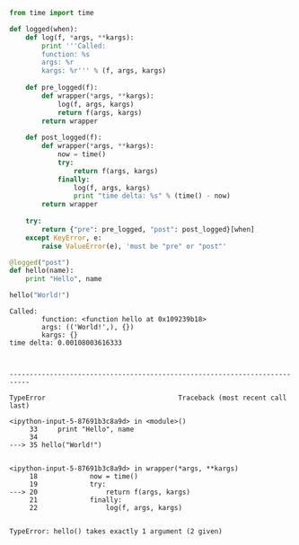 

```python
from time import time

def logged(when):
    def log(f, *args, **kargs):
        print '''Called:
        function: %s
        args: %r
        kargs: %r''' % (f, args, kargs)
        
    def pre_logged(f):
        def wrapper(*args, **kargs):
            log(f, args, kargs)
            return f(args, kargs)
        return wrapper
    
    def post_logged(f):
        def wrapper(*args, **kargs):
            now = time()
            try:
                return f(args, kargs)
            finally:
                log(f, args, kargs)
                print "time delta: %s" % (time() - now)
        return wrapper
    
    try:
        return {"pre": pre_logged, "post": post_logged}[when]
    except KeyError, e:
        raise ValueError(e), 'must be "pre" or "post"'

@logged("post")
def hello(name):
    print "Hello", name

hello("World!")
```

    Called:
            function: <function hello at 0x109239b18>
            args: (('World!',), {})
            kargs: {}
    time delta: 0.00108003616333
    


    ---------------------------------------------------------------------------

    TypeError                                 Traceback (most recent call last)

    <ipython-input-5-87691b3c8a9d> in <module>()
         33     print "Hello", name
         34 
    ---> 35 hello("World!")
    

    <ipython-input-5-87691b3c8a9d> in wrapper(*args, **kargs)
         18             now = time()
         19             try:
    ---> 20                 return f(args, kargs)
         21             finally:
         22                 log(f, args, kargs)
    

    TypeError: hello() takes exactly 1 argument (2 given)

